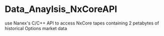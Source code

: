 # Data_Anaylsis_NxCoreAPI
use Nanex's C/C++ API to access NxCore tapes containing 2 petabytes of historical Options market data
